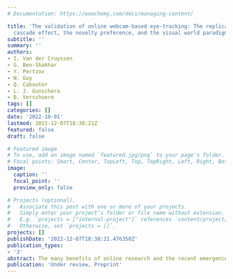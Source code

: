 ```yaml
---
# Documentation: https://wowchemy.com/docs/managing-content/

title: 'The validation of online webcam-based eye-tracking: The replication of the
  cascade effect, the novelty preference, and the visual world paradigm'
subtitle: ''
summary: ''
authors:
- I. Van der Cruyssen
- G. Ben-Shakhar
- Y. Pertzov
- N. Guy
- Q. Cabooter
- L. J. Gunschera
- B. Verschuere
tags: []
categories: []
date: '2022-10-01'
lastmod: 2022-12-07T18:38:21Z
featured: false
draft: false

# Featured image
# To use, add an image named `featured.jpg/png` to your page's folder.
# Focal points: Smart, Center, TopLeft, Top, TopRight, Left, Right, BottomLeft, Bottom, BottomRight.
image:
  caption: ''
  focal_point: ''
  preview_only: false

# Projects (optional).
#   Associate this post with one or more of your projects.
#   Simply enter your project's folder or file name without extension.
#   E.g. `projects = ["internal-project"]` references `content/project/deep-learning/index.md`.
#   Otherwise, set `projects = []`.
projects: []
publishDate: '2022-12-07T18:38:21.476350Z'
publication_types:
- '3'
abstract: The many benefits of online research and the recent emergence of open-source eye-tracking libraries have sparked the interest in transferring time-consuming and expensive eye-tracking studies from lab to web. In the current study, we validate online webcam-based eye-tracking by replicating three robust eye-tracking studies (the cascade effect, n = 134, thenovelty preference, n = 45, and the visual world paradigm, n = 32) online using theparticipant's webcam as eye-tracker with the WebGazer.js library. We successfully replicatedall three effects, although the effect sizes of all three studies shrank by 20 to 27%. The visualworld paradigm was not only conducted online but also in the lab, using the same participantsand a standard laboratory eye-tracker. This showed that replication per se could not fullyaccount for the effect size shrinkage, but that the shrinkage is also due to the use of onlinewebcam-based eye-tracking, which is noisier. In conclusion, we argue that eye-trackingstudies with relatively large effects that do not require extremely high precision (e.g., studieswith 4 or fewer large regions of interest) can be done online using the participant’s webcam.We also make recommendations for how the quality of online webcam-based eye-trackingcould be improved. 
publication: 'Under review, Preprint'
---
```

